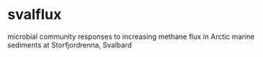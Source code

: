 # svalflux
microbial community responses to increasing methane flux in Arctic marine sediments at Storfjordrenna, Svalbard
